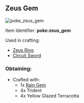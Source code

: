 ## Zeus Gem
![poke_zeus_gem](https://github.com/ItsMePok/PFE/assets/136857747/ad5ce376-5f91-4753-824d-0db8164f93de)

Item Identifier: **poke:zeus_gem**

Used in crafting: 
* [Zeus Ring](https://github.com/ItsMePok/PFE/wiki/Zeus-Ring)
* [Circuit Sword](https://github.com/ItsMePok/PFE/wiki/Circuit-Sword)

### Obtaining:
* Crafted with:
    * 1x [Rain Gem](https://github.com/ItsMePok/PFE/wiki/Rain-Gem)
    * 4x Trident
    * 4x Yellow Glazed Terracotta